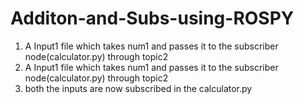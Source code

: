 # Additon-and-Subs-using-ROSPY


1) A Input1 file which takes num1 and passes it to the subscriber node(calculator.py) through topic2
2) A Input1 file which takes num1 and passes it to the subscriber node(calculator.py) through topic2
3) both the inputs are now subscribed in the calculator.py
